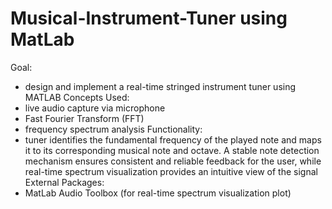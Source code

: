 # Musical-Instrument-Tuner using MatLab
Goal: 
- design and implement a real-time stringed instrument tuner using MATLAB
Concepts Used: 
- live audio capture via microphone
- Fast Fourier Transform (FFT)
- frequency spectrum analysis
Functionality:
- tuner identifies the fundamental frequency of the played note and maps it to its corresponding musical note and octave. A stable note detection mechanism ensures consistent and reliable feedback for the user, while real-time spectrum visualization provides an intuitive view of the signal
External Packages:
- MatLab Audio Toolbox (for real-time spectrum visualization plot)
